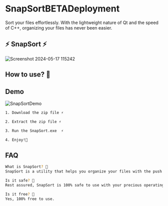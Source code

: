 # SnapSortBETADeployment

Sort your files effortlessly. With the lightweight nature of Qt and the speed of C++, organizing your files has never been easier.

## ⚡ SnapSort ⚡

![Screenshot 2024-05-17 115242](https://github.com/dayummson/SnapSortBETADeployment/assets/121912725/b5bf7166-54f0-443f-a267-d0d09837c95b)

## How to use? 🤔

## Demo

![SnapSortDemo](https://github.com/dayummson/SnapSortBETADeployment/assets/121912725/6bf87e73-0471-45fc-835e-4c7ebafb0767)

```bash
1. Download the zip file ⚡

2. Extract the zip file ⚡

3. Run the SnapSort.exe  ⚡

4. Enjoy!🤗
```

## FAQ

```bash
What is SnapSort? 🤔
SnapSort is a utility that helps you organize your files with the push of a button.

Is it safe? 🧐
Rest assured, SnapSort is 100% safe to use with your precious operating system.

Is it free? 🤨
Yes, 100% free to use.
```
